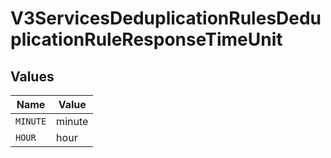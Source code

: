# V3ServicesDeduplicationRulesDeduplicationRuleResponseTimeUnit


## Values

| Name     | Value    |
| -------- | -------- |
| `MINUTE` | minute   |
| `HOUR`   | hour     |